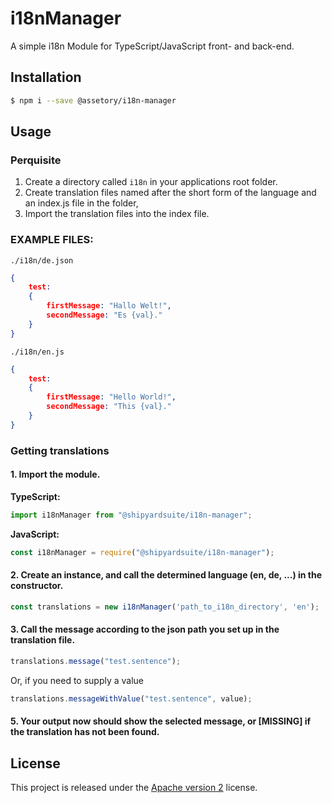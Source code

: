 # i18nManager

A simple i18n Module for TypeScript/JavaScript front- and back-end.

## Installation

```bash
$ npm i --save @assetory/i18n-manager
```

## Usage

### Perquisite

1. Create a directory called `i18n` in your applications root folder.
2. Create translation files named after the short form of the language and an index.js file in the folder, 
3. Import the translation files into the index file.

### EXAMPLE FILES:

`./i18n/de.json`

```json
{
    test:
    {
        firstMessage: "Hallo Welt!",
        secondMessage: "Es {val}."
    }
}
```

`./i18n/en.js`

```json
{
    test:
    {
        firstMessage: "Hello World!",
        secondMessage: "This {val}."
    }
}

```

### Getting translations

#### 1. Import the module.

**TypeScript:**
```typescript
import i18nManager from "@shipyardsuite/i18n-manager";
```

**JavaScript:**
```javascript
const i18nManager = require("@shipyardsuite/i18n-manager");
```

#### 2. Create an instance, and call the determined language (en, de, ...) in the constructor.

```javascript
const translations = new i18nManager('path_to_i18n_directory', 'en');
```

#### 3. Call the message according to the json path you set up in the translation file.

```javascript
translations.message("test.sentence");
```

Or, if you need to supply a value

```javascript
translations.messageWithValue("test.sentence", value);
```

#### 5. Your output now should show the selected message, or [MISSING] if the translation has not been found.

## License

This project is released under the [Apache version 2](LICENSE) license.